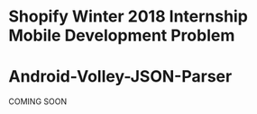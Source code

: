 # Shopify Winter 2018 Internship Mobile Development Problem
# Android-Volley-JSON-Parser
COMING SOON
